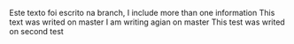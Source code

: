Este texto foi escrito na branch, I include more than one information
This text was writed on master
I am writing agian on master
This test was writed on second test
